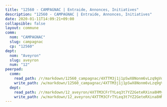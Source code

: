 ```yaml
---
title: "12560 - CAMPAGNAC | Entraide, Annonces, Initiatives"
description: "12560 - CAMPAGNAC | Entraide, Annonces, Initiatives"
date: 2020-01-11T14:09:21+09:00
collapsible: false
layout: commune
comm:
  nom: "CAMPAGNAC"
  slug: campagnac
  cp: "12560"
dept:
  nom: "Aveyron"
  slug: aveyron
  num: "12"
peerpad:
  comm:
    read_path: /r/markdown/12560_campagnac/4XTTM3j1j1pSwX8Nonm6vLzq9gVdDTBXdhzupVyoUN3hHbtZF
    write_path: /w/markdown/12560_campagnac/4XTTM3j1j1pSwX8Nonm6vLzq9gVdDTBXdhzupVyoUN3hHbtZF-K3TgUexhLX9NRzD8jKHX2D3GjvTXT4ULWNSnEoLKpWRzegFU7hHE75anR3crxSpK96vwRVhjnqdfF92GAwJwaHyKtj52RSrDRaqWXtQ2zokDNwapqk73by7zaXpXxb15DZ3jc68h
  dept:
    read_path: /r/markdown/12_aveyron/4XTTM3CFrTYLeq3t7YZ2GeteRXina8HMy585xLdATaEm28gJq
    write_path: /w/markdown/12_aveyron/4XTTM3CFrTYLeq3t7YZ2GeteRXina8HMy585xLdATaEm28gJq-K3TgUfu3tdsvnJNzfCjLcQBm4uQ83gag77qnaAo9pjUvbpQyfAVAxJdyULKffeJFVcGHHVraYZNVQhiGBeBUKBFLy2Vr8dapgU6tQCmoJQ6dgnoqRGmK9bSxqhW9VArfxRuTPcgV
---
```


